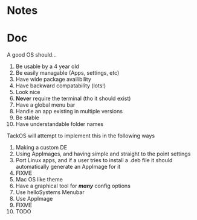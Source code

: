 # Notes


# Doc
A good OS should...
1. Be usable by a 4 year old
2. Be easily managable (Apps, settings, etc)
3. Have wide package availibility
4. Have backward compatability (lots!)
5. Look nice
6. **Never** require the terminal (tho it should exist)
7. Have a global menu bar
8. Handle an app existing in multiple versions
9. Be stable
10. Have understandable folder names

TackOS will attempt to implement this in the following ways
1. Making a custom DE
2. Using AppImages, and having simple and straight to the point settings
3. Port Linux apps, and if a user tries to install a .deb file it should automatically generate an AppImage for it
4. FIXME
5. Mac OS like theme
6. Have a graphical tool for ***many*** config options
7. Use helloSystems Menubar
8. Use AppImage
9. FIXME
10. TODO
